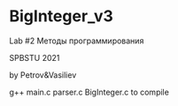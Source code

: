 # BigInteger_v3

Lab #2 Методы программирования

SPBSTU 2021

by Petrov&Vasiliev


g++ main.c parser.c BigInteger.c to compile
